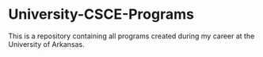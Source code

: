 # University-CSCE-Programs
This is a repository containing all programs created during my career at the University of Arkansas.
